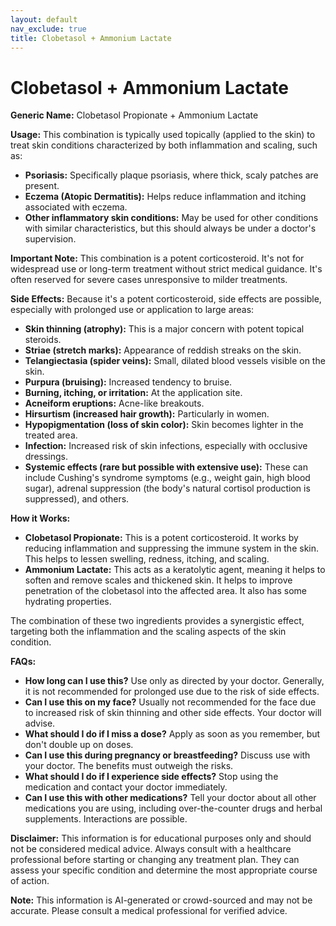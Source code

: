 ```yaml
---
layout: default
nav_exclude: true
title: Clobetasol + Ammonium Lactate
---
```


# Clobetasol + Ammonium Lactate

**Generic Name:** Clobetasol Propionate + Ammonium Lactate

**Usage:** This combination is typically used topically (applied to the skin) to treat skin conditions characterized by both inflammation and scaling, such as:

* **Psoriasis:**  Specifically plaque psoriasis, where thick, scaly patches are present.
* **Eczema (Atopic Dermatitis):**  Helps reduce inflammation and itching associated with eczema.
* **Other inflammatory skin conditions:**  May be used for other conditions with similar characteristics, but this should always be under a doctor's supervision.

**Important Note:** This combination is a potent corticosteroid. It's not for widespread use or long-term treatment without strict medical guidance.  It's often reserved for severe cases unresponsive to milder treatments.


**Side Effects:**  Because it's a potent corticosteroid, side effects are possible, especially with prolonged use or application to large areas:

* **Skin thinning (atrophy):**  This is a major concern with potent topical steroids.
* **Striae (stretch marks):**  Appearance of reddish streaks on the skin.
* **Telangiectasia (spider veins):**  Small, dilated blood vessels visible on the skin.
* **Purpura (bruising):** Increased tendency to bruise.
* **Burning, itching, or irritation:** At the application site.
* **Acneiform eruptions:** Acne-like breakouts.
* **Hirsurtism (increased hair growth):** Particularly in women.
* **Hypopigmentation (loss of skin color):**  Skin becomes lighter in the treated area.
* **Infection:**  Increased risk of skin infections, especially with occlusive dressings.
* **Systemic effects (rare but possible with extensive use):**  These can include Cushing's syndrome symptoms (e.g., weight gain, high blood sugar), adrenal suppression (the body's natural cortisol production is suppressed), and others.

**How it Works:**

* **Clobetasol Propionate:** This is a potent corticosteroid. It works by reducing inflammation and suppressing the immune system in the skin.  This helps to lessen swelling, redness, itching, and scaling.
* **Ammonium Lactate:** This acts as a keratolytic agent, meaning it helps to soften and remove scales and thickened skin.  It helps to improve penetration of the clobetasol into the affected area.  It also has some hydrating properties.

The combination of these two ingredients provides a synergistic effect, targeting both the inflammation and the scaling aspects of the skin condition.

**FAQs:**

* **How long can I use this?**  Use only as directed by your doctor.  Generally, it is not recommended for prolonged use due to the risk of side effects.
* **Can I use this on my face?**  Usually not recommended for the face due to increased risk of skin thinning and other side effects.  Your doctor will advise.
* **What should I do if I miss a dose?**  Apply as soon as you remember, but don't double up on doses.
* **Can I use this during pregnancy or breastfeeding?**  Discuss use with your doctor.  The benefits must outweigh the risks.
* **What should I do if I experience side effects?**  Stop using the medication and contact your doctor immediately.
* **Can I use this with other medications?** Tell your doctor about all other medications you are using, including over-the-counter drugs and herbal supplements.  Interactions are possible.


**Disclaimer:** This information is for educational purposes only and should not be considered medical advice.  Always consult with a healthcare professional before starting or changing any treatment plan.  They can assess your specific condition and determine the most appropriate course of action.


**Note:** This information is AI-generated or crowd-sourced and may not be accurate. Please consult a medical professional for verified advice.